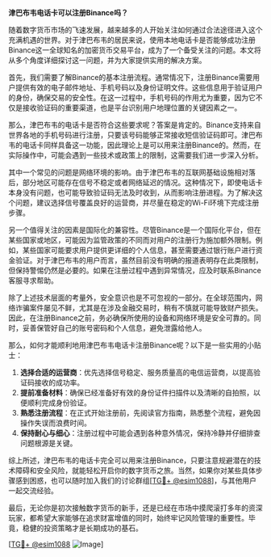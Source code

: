 **津巴布韦电话卡可以注册Binance吗？**

随着数字货币市场的飞速发展，越来越多的人开始关注如何通过合法途径进入这个充满机遇的世界。对于津巴布韦的居民来说，使用本地电话卡是否能够成功注册Binance这一全球知名的加密货币交易平台，成为了一个备受关注的问题。本文将从多个角度详细探讨这一问题，并为大家提供实用的解决方案。

首先，我们需要了解Binance的基本注册流程。通常情况下，注册Binance需要用户提供有效的电子邮件地址、手机号码以及身份证明文件。这些信息用于验证用户的身份，确保交易的安全性。在这一过程中，手机号码的作用尤为重要，因为它不仅是接收验证码的重要渠道，也是平台识别用户地理位置的关键因素之一。

那么，津巴布韦的电话卡是否符合这些要求呢？答案是肯定的。Binance支持来自世界各地的手机号码进行注册，只要该号码能够正常接收短信验证码即可。津巴布韦的电话卡同样具备这一功能，因此理论上是可以用来注册Binance的。然而，在实际操作中，可能会遇到一些技术或政策上的限制，这需要我们进一步深入分析。

其中一个常见的问题是网络环境的影响。由于津巴布韦的互联网基础设施相对落后，部分地区可能存在信号不稳定或者网络延迟的情况。这种情况下，即使电话卡本身没有问题，也可能导致验证码无法及时收到，从而影响注册进程。为了解决这个问题，建议选择信号覆盖良好的运营商，并尽量在稳定的Wi-Fi环境下完成注册步骤。

另一个值得关注的因素是国际化的兼容性。尽管Binance是一个国际化平台，但在某些国家或地区，可能因为监管政策的不同而对用户的注册行为施加额外限制。例如，某些国家可能要求用户提供更详细的个人信息，甚至需要通过银行账户进行资金验证。对于津巴布韦的用户而言，虽然目前没有明确的报道表明存在此类限制，但保持警惕仍然是必要的。如果在注册过程中遇到异常情况，应及时联系Binance客服寻求帮助。

除了上述技术层面的考量外，安全意识也是不可忽视的一部分。在全球范围内，网络诈骗案件屡见不鲜，尤其是在涉及金融交易时，稍有不慎就可能导致财产损失。因此，在注册Binance之前，务必确保所使用的设备和网络环境是安全可靠的。同时，妥善保管好自己的账号密码和个人信息，避免泄露给他人。

那么，如何才能顺利地用津巴布韦电话卡注册Binance呢？以下是一些实用的小贴士：

1. **选择合适的运营商**：优先选择信号稳定、服务质量高的电信运营商，以提高验证码接收的成功率。
2. **提前准备材料**：确保已经准备好有效的身份证件扫描件以及清晰的自拍照，以便顺利完成身份验证。
3. **熟悉注册流程**：在正式开始注册前，先阅读官方指南，熟悉整个流程，避免因操作失误而浪费时间。
4. **保持耐心与细心**：注册过程中可能会遇到各种意外情况，保持冷静并仔细排查问题根源是关键。

综上所述，津巴布韦的电话卡完全可以用来注册Binance，只要注意规避潜在的技术障碍和安全风险，就能轻松开启你的数字货币之旅。当然，如果你对某些具体步骤感到困惑，也可以随时加入我们的讨论群组[[TG💪+ @esim1088](https://t.me/s/esim1088)]，与其他用户一起交流经验。

最后，无论你是初次接触数字货币的新手，还是已经在市场中摸爬滚打多年的资深玩家，都希望大家能够在追求财富增值的同时，始终牢记风险管理的重要性。毕竟，稳健的投资策略才是长期成功的基石。

[[TG💪+ @esim1088](https://t.me/s/esim1088) ![Image](https://i.postimg.cc/4NQfJmqS/Snipaste-2025-05-13-00-14-12.png)]